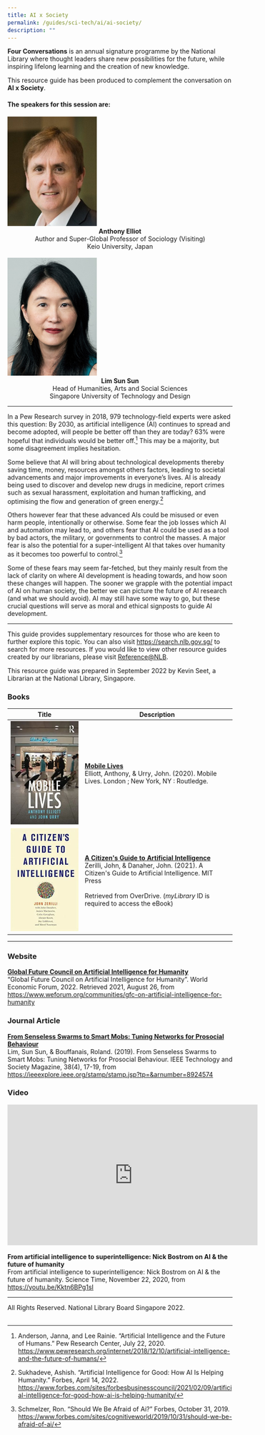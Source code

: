```yaml
---
title: AI x Society
permalink: /guides/sci-tech/ai/ai-society/
description: ""
---
```

**Four Conversations** is an annual signature programme by the National Library where thought leaders share new possibilities for the future, while inspiring lifelong learning and the creation of new knowledge.

This resource guide has been produced to complement the conversation on **AI x Society**. 

#### **The speakers for this session are:**
<img src="/images/sci-tech/Four%20Conversations%20AI/Anthony-Elliot.jpg" alt="Anthony Elliot" style="width:200px;" />
	<center><b>Anthony Elliot</b><br>
Author and Super-Global Professor of Sociology (Visiting)  <br>
Keio University, Japan</center>
<br>
<img src="/images/sci-tech/Four%20Conversations%20AI/Lim-Sun-Sun.jpg" alt="Lim Sun Sun" style="width:200px;" /> 
<center><b>Lim Sun Sun</b><br> 
Head of Humanities, Arts and Social Sciences <br>
Singapore University of Technology and Design	 </center> 

---

In a Pew Research survey in 2018, 979 technology-field experts were asked this question: By 2030, as artificial intelligence (AI) continues to spread and become adopted, will people be better off than they are today? 63% were hopeful that individuals would be better off.[^1] This may be a majority, but some disagreement implies hesitation.

[^1]: Anderson, Janna, and Lee Rainie. “Artificial Intelligence and the Future of Humans.” Pew Research Center, July 22, 2020. <https://www.pewresearch.org/internet/2018/12/10/artificial-intelligence-and-the-future-of-humans/> 

Some believe that AI will bring about technological developments thereby saving time, money, resources amongst others factors, leading to societal advancements and major improvements in everyone’s lives. AI is already being used to discover and develop new drugs in medicine, report crimes such as sexual harassment, exploitation and human trafficking, and optimising the flow and generation of green energy.[^2]

[^2]: Sukhadeve, Ashish. “Artificial Intelligence for Good: How AI Is Helping Humanity.” Forbes, April 14, 2022. <https://www.forbes.com/sites/forbesbusinesscouncil/2021/02/09/artificial-intelligence-for-good-how-ai-is-helping-humanity/>

Others however fear that these advanced AIs could be misused or even harm people, intentionally or otherwise. Some fear the job losses which AI and automation may lead to, and others fear that AI could be used as a tool by bad actors, the military, or governments to control the masses. A major fear is also the potential for a super-intelligent AI that takes over humanity as it becomes too powerful to control.[^3]

[^3]: Schmelzer, Ron. “Should We Be Afraid of Ai?” Forbes, October 31, 2019. <https://www.forbes.com/sites/cognitiveworld/2019/10/31/should-we-be-afraid-of-ai/>

Some of these fears may seem far-fetched, but they mainly result from the lack of clarity on where AI development is heading towards, and how soon these changes will happen. The sooner we grapple with the potential impact of AI on human society, the better we can picture the future of AI research (and what we should avoid). AI may still have some way to go, but these crucial questions will serve as moral and ethical signposts to guide AI development.

---

This guide provides supplementary resources for those who are keen to further explore this topic. You can also visit <https://search.nlb.gov.sg/> to search for more resources. If you would like to view other resource guides created by our librarians, please visit [Reference@NLB](https://reference.nlb.gov.sg/guides/). 

This resource guide was prepared in September 2022 by Kevin Seet, a Librarian at the National Library, Singapore.

### **Books**

|Title| Description|
| -------- | -------- | 
| ![Mobile Lives](/images/sci-tech/Four%20Conversations%20AI/Mobile-Lives.jpg)| [**Mobile Lives**](https://catalogue.nlb.gov.sg/cgi-bin/spydus.exe/ENQ/WPAC/BIBENQ?SETLVL=1&BRN=13712212)<br>Elliott, Anthony, & Urry, John. (2020). Mobile Lives. London ; New York, NY : Routledge. |  
| ![A Citizen's Guide to Artificial Intelligence](/images/sci-tech/Four%20Conversations%20AI/A-Citizens-Guide-To-Artificial-Intelligence.jpg)| [**A Citizen's Guide to Artificial Intelligence**](https://nlb.overdrive.com/media/5507434)<br>Zerilli, John, & Danaher, John. (2021). A Citizen's Guide to Artificial Intelligence. MIT Press<br><br>Retrieved from OverDrive. (*myLibrary* ID is required to access the eBook) |

---

### **Website**

[**Global Future Council on Artificial Intelligence for Humanity**](https://www.weforum.org/communities/gfc-on-artificial-intelligence-for-humanity)<br>
“Global Future Council on Artificial Intelligence for Humanity”. World Economic Forum, 2022. Retrieved 2021, August 26, from <https://www.weforum.org/communities/gfc-on-artificial-intelligence-for-humanity> 

### **Journal Article**

[**From Senseless Swarms to Smart Mobs: Tuning Networks for Prosocial Behaviour**](https://ieeexplore.ieee.org/stamp/stamp.jsp?tp=&arnumber=8924574)<br>
Lim, Sun Sun, & Bouffanais, Roland. (2019). From Senseless Swarms to Smart Mobs: Tuning Networks for Prosocial Behaviour. IEEE Technology and Society Magazine, 38(4), 17-19, from <https://ieeexplore.ieee.org/stamp/stamp.jsp?tp=&arnumber=8924574> 


### **Video**

<iframe width="560" height="315" src="https://www.youtube.com/embed/Kktn6BPg1sI" title="YouTube video player" frameborder="0" allow="accelerometer; autoplay; clipboard-write; encrypted-media; gyroscope; picture-in-picture" allowfullscreen></iframe>

**From artificial intelligence to superintelligence: Nick Bostrom on AI & the future of humanity**<br>
From artificial intelligence to superintelligence: Nick Bostrom on AI & the future of humanity. Science Time, November 22, 2020, from <https://youtu.be/Kktn6BPg1sI> 



---
All Rights Reserved. National Library Board Singapore 2022.<br>
<br>